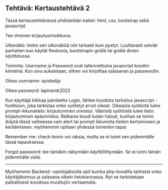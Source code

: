 ## Tehtävä: Kertaustehtävä 2

Tässä kertaustehtävässä yhdistetään kaikki: html, css, bootstrap sekä javascript.

Tee oheinen kirjautusmisikkuna.

Ulkonäkö: Imitoi sen ulkonäköä niin tarkasti kuin pystyt. Luultavasti selviät parhaiten kun käytät flexboxia, bootstrapin gridiä tai gridiä divien sijoittelussa.

Toiminta: Username ja Password ovat tallennettuina javascript koodiin kiinteinä. Kun sivu aukaistaan, siihen voi kirjoittaa salasanan ja passwordin.

Oikea username: opiskelija

Oikea password: lapinamk2022

Kun käyttäjä klikkaa painiketta Login, lähtee koodista tarkistus javascript -funktioon, joka tarkistaa onko syötetyt arvot oikeat. Oikeasta syötöstä tulee prompt-ikkunatieto: kirjautuminen onnistui. Vääristä syötöistä tulee tieto: kirjautuminen epäonnistui. Ratkaise koodi kuten haluat, kunhan se toimii. (käytä tässä vaiheessa vain alert tai prompt ikkunoita tiedon kertomiseen ja keräämiseen. myöhemmin opitaan yhdessä toinenkin tapa)

Remember me: check-boxin voi raksia, mutta se ei toimi sen pidemmälle tässä tapauksessa.

Forgot password: tee tämäkin näkymään käyttöliittymään. Se ei toimi tämän pidemmälle vielä.

---

Myöhemmin Backend -opintojaksolla opit kuinka php-koodilla tarkistat onko käyttäjätunnus ja salasana oikein tietokannassa. Nyt se tarkistetaan paikallisesti koodissa muuttujiin vertaamalla.

